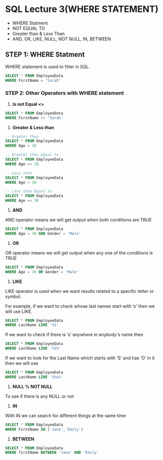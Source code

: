# SQL Lecture 3(WHERE STATEMENT)

- WHERE Statment
- NOT EQUAL TO
- Greater than & Less Than
- AND, OR, LIKE, NULL, NOT NULL, IN, BETWEEN

## STEP 1: WHERE Statment

WHERE statement is used to filter in SQL.

```sql
SELECT * FROM EmployeeData
WHERE FirstName = 'Sarah'
```

### STEP 2: Other Operators with WHERE statement

1. **Is not Equal <>**

```sql
SELECT * FROM EmployeeData
WHERE FirstName <> 'Sarah'
```

1. **Greater & Less than**

```sql
-- Graeter than
SELECT * FROM EmployeeData
WHERE Age > 30

-- Graeter than Equal to
SELECT * FROM EmployeeData
WHERE Age >= 30

-- Less than
SELECT * FROM EmployeeData
WHERE Age < 30

-- Less than Equal to
SELECT * FROM EmployeeData
WHERE Age =< 30
```

1. **AND**

AND operator means we will get output when both conditions are TRUE

```sql
SELECT * FROM EmployeeData
WHERE Age = 30 AND Gender = 'Male'
```

1. **OR**

OR operator means we will get output when any one of the conditions is TRUE

```sql
SELECT * FROM EmployeeData
WHERE Age = 30 OR Gender = 'Male'
```

1. **LIKE**

LIKE operator is used when we want results related to a specific letter or symbol.

For example, if we want to check whose last names start with ‘s’ then we will use LIKE.

```sql
SELECT * FROM EmployeeData
WHERE LastName LIKE '%S'
```

If we want to check if there is ‘s’ anywhere in anybody's name then

```sql
SELECT * FROM EmployeeData
WHERE LastName LIKE '%S%'
```

If we want to look for the Last Name which starts with ‘S’ and has ‘O’ in it then we will use

```sql
SELECT * FROM EmployeeData
WHERE LastName LIKE 'S%o%'
```

1. **NULL % NOT NULL**

To see if there is any NULL or not

1. **IN** 

With IN we can search for different things at the same time

```sql
SELECT * FROM EmployeeData
WHERE FirstName IN ('Jane','Emily')
```

1. **BETWEEN**

```sql
SELECT * FROM EmployeeData
WHERE firstName BETWEEN 'Jane' AND 'Emily'
```
